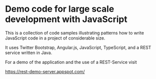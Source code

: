 Demo code for large scale development with JavaScript
=====================================================

This is a collection of code samples illustrating patterns how to write JavaScript code in a project of considerable size. 

It uses Twitter Bootstrap, Angular.js, JavaScript, TypeScript, and a REST service written in Java. 

For a demo of the application and the use of a REST-Service visit

https://rest-demo-server.appspot.com/

